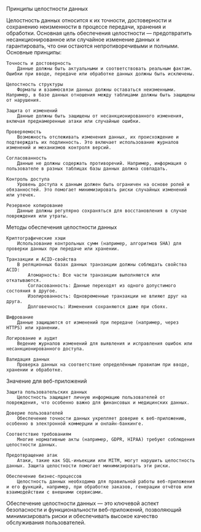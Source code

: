Принципы целостности данных

Целостность данных относится к их точности, достоверности и сохранению неизменности в процессе передачи, хранения и обработки. Основная цель обеспечения целостности — предотвратить несанкционированное или случайное изменение данных и гарантировать, что они остаются непротиворечивыми и полными.
Основные принципы:

    Точность и достоверность
        Данные должны быть актуальными и соответствовать реальным фактам. Ошибки при вводе, передаче или обработке данных должны быть исключены.

    Целостность структуры
        Форматы и взаимосвязи данных должны оставаться неизменными. Например, в базе данных отношения между таблицами должны быть защищены от нарушения.

    Защита от изменений
        Данные должны быть защищены от несанкционированного изменения, включая преднамеренные атаки или случайные ошибки.

    Проверяемость
        Возможность отслеживать изменения данных, их происхождение и подтверждать их подлинность. Это включает использование журналов изменений и механизмов контроля версий.

    Согласованность
        Данные не должны содержать противоречий. Например, информация о пользователе в разных таблицах базы данных должна совпадать.

    Контроль доступа
        Уровень доступа к данным должен быть ограничен на основе ролей и обязанностей. Это помогает минимизировать риски случайных изменений или утечек.

    Резервное копирование
        Данные должны регулярно сохраняться для восстановления в случае повреждения или утраты.

Методы обеспечения целостности данных

    Криптографические хэши
        Использование контрольных сумм (например, алгоритмов SHA) для проверки данных при передаче или хранении.

    Транзакции и ACID-свойства
        В реляционных базах данных транзакции должны соблюдать свойства ACID:
            Атомарность: Все части транзакции выполняются или откатываются.
            Согласованность: Данные переходят из одного допустимого состояния в другое.
            Изолированность: Одновременные транзакции не влияют друг на друга.
            Долговечность: Изменения сохраняются даже при сбоях.

    Шифрование
        Данные защищаются от изменений при передаче (например, через HTTPS) или хранении.

    Логирование и аудит
        Ведение журналов изменений для выявления и исправления ошибок или несанкционированного доступа.

    Валидация данных
        Проверка данных на соответствие определённым правилам при вводе, хранении и обработке.

Значение для веб-приложений

    Защита пользовательских данных
        Целостность защищает личную информацию пользователей от повреждения, что особенно важно для финансовых и медицинских данных.

    Доверие пользователей
        Обеспечение точности данных укрепляет доверие к веб-приложению, особенно в электронной коммерции и онлайн-банкинге.

    Соответствие требованиям
        Многие нормативные акты (например, GDPR, HIPAA) требуют соблюдения целостности данных.

    Предотвращение атак
        Атаки, такие как SQL-инъекции или MITM, могут нарушить целостность данных. Защита целостности помогает минимизировать эти риски.

    Обеспечение бизнес-процессов
        Целостность данных необходима для правильной работы веб-приложения и его функций, например, при обработке заказов, генерации отчётов или взаимодействии с внешними сервисами.

Обеспечение целостности данных — это ключевой аспект безопасности и функциональности веб-приложений, позволяющий минимизировать риски и обеспечивать высокое качество обслуживания пользователей.